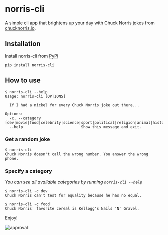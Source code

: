 # norris-cli
A simple cli app that brightens up your day with Chuck Norris jokes from [chucknorris.io](https://api.chucknorris.io/).

## Installation
Install norris-cli from [PyPi](https://pypi.org/project/norris-cli/)
```
pip install norris-cli
```

## How to use
```
$ norris-cli --help
Usage: norris-cli [OPTIONS]

  If I had a nickel for every Chuck Norris joke out there...

Options:
  -c, --category [dev|movie|food|celebrity|science|sport|political|religion|animal|history|music|travel|career|money|fashion]
  --help                          Show this message and exit.

```

### Get a random joke
```
$ norris-cli
Chuck Norris doesn't call the wrong number. You answer the wrong phone.
```

### Specify a category
_You can see all available categories by running `norris-cli --help`_
```
$ norris-cli -c dev
Chuck Norris can't test for equality because he has no equal.
```

```
$ norris-cli -c food
Chuck Norris' favorite cereal is Kellogg's Nails 'N' Gravel.
```

Enjoy!

![approval](https://media.giphy.com/media/3hvmlYNsOTFWE/giphy.gif)